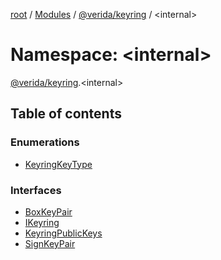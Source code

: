 [root](../README.md) / [Modules](../modules.md) / [@verida/keyring](verida_keyring.md) / <internal\>

# Namespace: <internal\>

[@verida/keyring](verida_keyring.md).<internal\>

## Table of contents

### Enumerations

- [KeyringKeyType](../enums/verida_keyring._internal_.KeyringKeyType.md)

### Interfaces

- [BoxKeyPair](../interfaces/verida_keyring._internal_.BoxKeyPair.md)
- [IKeyring](../interfaces/verida_keyring._internal_.IKeyring.md)
- [KeyringPublicKeys](../interfaces/verida_keyring._internal_.KeyringPublicKeys.md)
- [SignKeyPair](../interfaces/verida_keyring._internal_.SignKeyPair.md)
